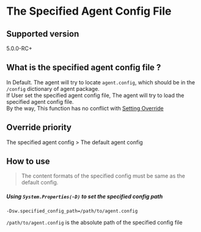 # The Specified Agent Config File 

## Supported version

5.0.0-RC+

## What is the specified agent config file ?
In Default. The agent will try to locate `agent.config`, which should be in the `/config` dictionary of agent package. <br>
If User set the specified agent config file, The agent will try to load the specified agent config file.<br>
By the way, This function has no conflict with [Setting Override]()

## Override priority
The specified agent config > The default agent config
 
## How to use
> The content formats of the specified config must be same as the default config. 


##### Using `System.Properties(-D)` to set the specified config path
 
 ```
 -Dsw.specified_config_path=/path/to/agent.config
 ```
 `/path/to/agent.config`  is the absolute path of the specified config file
 


  

